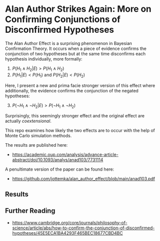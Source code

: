 # Alan Author Strikes Again: More on Confirming Conjunctions of Disconfirmed Hypotheses

The Alan Author Effect is a surprising phenomenon in Bayesian Confirmation Theory. It occurs when a piece of evidence confirms the conjunction of two hypotheses but at the same time disconfirms each hypothesis individually, more formally:

1. $P(H_1\land H_2|E)>P(H_1\land H_2)$
1. $P(H_1|E)<P(H_1)$ and $P(H_2|E)<P(H_2)$

Here, I present a new and prima facie stronger
version of this effect where additionally, the evidence confirms the conjunction of the negated hypotheses:

3. $P(\neg H_1\land \neg H_2|E)>P(\neg H_1\land \neg H_2)$

Surprisingly, this seemingly stronger effect and the original effect are actually *coextensional*.

This repo examines how likely the two effects are to occur with the help of Monte Carlo simulation methods.

The results are published here:
 - https://academic.oup.com/analysis/advance-article-abstract/doi/10.1093/analys/anad103/7731114

A penultimate version of the paper can be found here:

- https://github.com/jottemka/alan_author_effect/blob/main/anad103.pdf

## Results



## Further Reading

- https://www.cambridge.org/core/journals/philosophy-of-science/article/abs/how-to-confirm-the-conjunction-of-disconfirmed-hypotheses/45E5ECA1BA4293F465BEC18677CBD4BC
